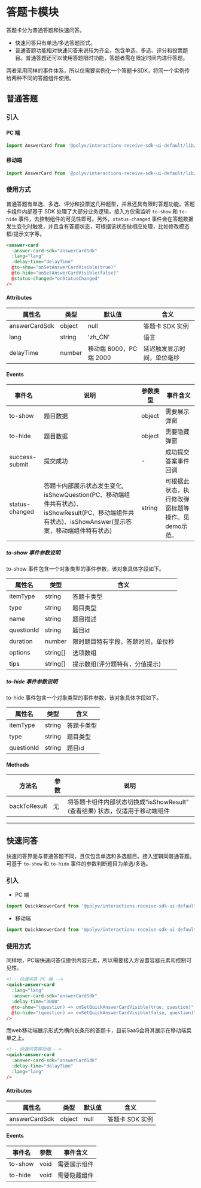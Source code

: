# 答题卡模块

答题卡分为普通答题和快速问答。
- 快速问答只有单选/多选答题形式。
- 普通答题功能相对快速问答来说较为齐全，包含单选、多选、评分和投票题目。普通答题还可以使用答题限时功能，答题者需在限定时间内进行答题。

两者采用同样的事件体系，所以仅需要实例化一个答题卡SDK，将同一个实例传给两种不同的答题组件使用。

## 普通答题

### 引入
#### PC 端
```javascript
import AnswerCard from '@polyv/interactions-receive-sdk-ui-default/lib/PcAnswerCard/index';
```
#### 移动端
```javascript
import AnswerCard from '@polyv/interactions-receive-sdk-ui-default/lib/MobileAnswerCard/index';
```

### 使用方式

普通答题有单选、多选、评分和投票这几种题型，并且还具有限时答题功能。答题卡组件内部基于 SDK 处理了大部分业务逻辑，接入方仅需监听 `to-show` 和 `to-hide` 事件，去控制组件的可见性即可。另外，`status-changed` 事件会在答题数据发生变化时触发，并且含有答题状态，可根据该状态做相应处理，比如修改模态框/提示文字等。

```html
<answer-card
  :answer-card-sdk="answerCardSdk"
  :lang="lang"
  :delay-time="delayTime"
  @to-show="onSetAnswerCardVisible(true)"
  @to-hide="onSetAnswerCardVisible(false)"
  @status-changed="onStatusChanged"
/>
```
#### Attributes
| 属性名 | 类型 | 默认值 | 含义 |
| --- | --- | --- | --- |
| answerCardSdk | object | null | 答题卡 SDK 实例 |
| lang | string | 'zh_CN' | 语言 |
| delayTime | number | 移动端 8000，PC端 2000 | 延迟触发显示时间，单位毫秒 |


#### Events
| 事件名 | 说明 | 参数类型 | 事件含义 |
| --- | --- | --- | --- |
| to-show | 题目数据 | object | 需要展示弹窗 |
| to-hide | 题目数据 | object | 需要隐藏弹窗 |
| success-submit | 提交成功 | - | 成功提交答案事件回调 |
| status-changed | 答题卡内部展示状态发生变化, isShowQuestion(PC、移动端组件共有状态)、isShowResult(PC、移动端组件共有状态)、isShowAnswer(显示答案，移动端组件特有状态) | string | 可根据此状态，执行修改弹窗标题等操作。见demo示范。 |

##### to-show 事件参数说明
to-show 事件包含一个对象类型的事件参数，该对象具体字段如下。

| 属性名 | 类型 | 含义 |
| --- | --- | --- |
| itemType | string | 答题卡类型 |
| type | string | 题目类型 |
| name | string | 题目描述 |
| questionId | string | 题目id |
| duration | number | 限时题目特有字段，答题时间，单位秒 |
| options | string[] | 选项数组 |
| tips | string[] | 提示数组(评分题特有，分值提示) |

##### to-hide 事件参数说明
to-hide 事件包含一个对象类型的事件参数，该对象具体字段如下。

| 属性名 | 类型 | 含义 |
| --- | --- | --- |
| itemType | string | 答题卡类型 |
| type | string | 题目类型 |
| questionId | string | 题目id |


#### Methods

| 方法名 | 参数 | 说明 |
| --- | --- | --- |
| backToResult | 无 | 将答题卡组件内部状态切换成"isShowResult" (查看结果) 状态，仅适用于移动端组件 |

-----

## 快速问答

快速问答界面与普通答题不同，且仅包含单选和多选题目。接入逻辑同普通答题。可基于 `to-show` 和 `to-hide` 事件的参数判断题目为单选/多选。

### 引入
- PC 端
```javascript
import QuickAnswerCard from '@polyv/interactions-receive-sdk-ui-default/lib/PcQuickAnswer/index';
```
- 移动端
```javascript
import QuickAnswerCard from '@polyv/interactions-receive-sdk-ui-default/lib/MobileQuickAnswer/index';
```

### 使用方式
同样地，PC端快速问答仅提供内容元素，所以需要接入方设置容器元素和控制可见性。

```html
<!-- 快速问答 PC 端 -->
<quick-answer-card
  :lang="lang"
  :answer-card-sdk="answerCardSdk"
  :delay-time="3000"
  @to-show="(question) => onSetQuickAnswerCardVisible(true, question)"
  @to-hide="(question) => onSetQuickAnswerCardVisible(false, question)"
/>

```

而web移动端展示形式为横向长条形的答题卡，目前SaaS会将其展示在移动端菜单之上。
```html
<!-- 快速问答移动端 -->
<quick-answer-card
  :answer-card-sdk="answerCardSdk"
  :delay-time="delayTime"
  :lang="lang"
/>
```

#### Attributes
| 属性名 | 类型 | 默认值 | 含义 |
| --- | --- | --- | --- |
| answerCardSdk | object | null | 答题卡 SDK 实例 |

#### Events
| 事件名 | 参数 | 事件含义 |
| --- | --- | --- |
| to-show | void | 需要展示组件 |
| to-hide | void | 需要隐藏组件 |
